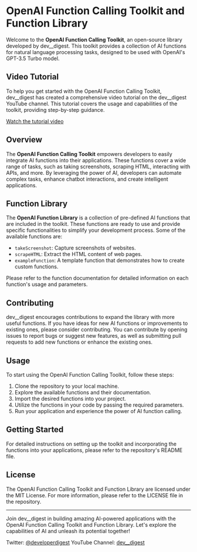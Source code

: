 # OpenAI Function Calling Toolkit and Function Library

Welcome to the **OpenAI Function Calling Toolkit**, an open-source library developed by dev__digest. This toolkit provides a collection of AI functions for natural language processing tasks, designed to be used with OpenAI's GPT-3.5 Turbo model.

## Video Tutorial

To help you get started with the OpenAI Function Calling Toolkit, dev__digest has created a comprehensive video tutorial on the dev__digest YouTube channel. This tutorial covers the usage and capabilities of the toolkit, providing step-by-step guidance.

[Watch the tutorial video](https://youtu.be/OMIuh2Xicg0)

## Overview

The **OpenAI Function Calling Toolkit** empowers developers to easily integrate AI functions into their applications. These functions cover a wide range of tasks, such as taking screenshots, scraping HTML, interacting with APIs, and more. By leveraging the power of AI, developers can automate complex tasks, enhance chatbot interactions, and create intelligent applications.

## Function Library

The **OpenAI Function Library** is a collection of pre-defined AI functions that are included in the toolkit. These functions are ready to use and provide specific functionalities to simplify your development process. Some of the available functions are:

- `takeScreenshot`: Capture screenshots of websites.
- `scrapeHTML`: Extract the HTML content of web pages.
- `exampleFunction`: A template function that demonstrates how to create custom functions.

Please refer to the function documentation for detailed information on each function's usage and parameters.

## Contributing

dev__digest encourages contributions to expand the library with more useful functions. If you have ideas for new AI functions or improvements to existing ones, please consider contributing. You can contribute by opening issues to report bugs or suggest new features, as well as submitting pull requests to add new functions or enhance the existing ones.

## Usage

To start using the OpenAI Function Calling Toolkit, follow these steps:

1. Clone the repository to your local machine.
2. Explore the available functions and their documentation.
3. Import the desired functions into your project.
4. Utilize the functions in your code by passing the required parameters.
5. Run your application and experience the power of AI function calling.

## Getting Started

For detailed instructions on setting up the toolkit and incorporating the functions into your applications, please refer to the repository's README file.

## License

The OpenAI Function Calling Toolkit and Function Library are licensed under the MIT License. For more information, please refer to the LICENSE file in the repository.

---

Join dev__digest in building amazing AI-powered applications with the OpenAI Function Calling Toolkit and Function Library. Let's explore the capabilities of AI and unleash its potential together!

Twitter: [@developerdigest](https://twitter.com/developerdigest)
YouTube Channel: [dev__digest](https://www.youtube.com/dev__digest)
